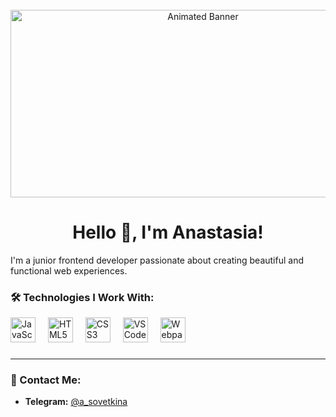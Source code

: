 <br clear="both" />

<div align="center">
  <img height="300" width="600" src="https://user-images.githubusercontent.com/74038190/225813708-98b745f2-7d22-48cf-9150-083f1b00d6c9.gif" alt="Animated Banner" />
</div>

###

<h1 align="center">Hello 👋, I'm Anastasia!</h1>


<p align="left">I'm a junior frontend developer passionate about creating beautiful and functional web experiences.</p>

###

<h3 align="left">🛠 Technologies I Work With:</h3>

<div align="left">
  <img src="https://cdn.jsdelivr.net/gh/devicons/devicon/icons/javascript/javascript-original.svg" height="40" alt="JavaScript logo" 
    title="JavaScript"/>
  <img width="12" />
  <img src="https://cdn.jsdelivr.net/gh/devicons/devicon/icons/html5/html5-original.svg" height="40" alt="HTML5 logo" title="HTML5"/>
  <img width="12" />
  <img src="https://cdn.jsdelivr.net/gh/devicons/devicon/icons/css3/css3-original.svg" height="40" alt="CSS3 logo" title="CSS3" />
  <img width="12" />
  <img src="https://cdn.jsdelivr.net/gh/devicons/devicon/icons/vscode/vscode-original.svg" height="40" alt="VS Code logo" title="VS Code" />
  <img width="12" />
  <img src="https://cdn.simpleicons.org/webpack/8DD6F9" height="40" alt="Webpack logo" title="Webpack" />
</div>

###
---
<h3 align="left">📨 Contact Me:</h3>

- **Telegram:** [@a_sovetkina](https://t.me/a_sovetkina)

###
